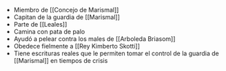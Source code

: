 - Miembro de  [[Concejo de Marismal]]
- Capitan de la guardia de [[Marismal]] 
- Parte de [[Leales]]
- Camina con pata de palo
- Ayudó a pelear contra los males de [[Arboleda Briasom]]
- Obedece fielmente a [[Rey Kimberto Skotti]]
- Tiene escrituras reales que le permiten tomar el control de la guardia de [[Marismal]] en tiempos de crisis